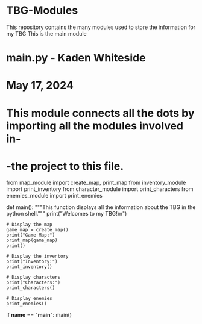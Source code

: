 # TBG-Modules
This repository contains the many modules used to store the information for my TBG
This is the main module

# main.py - Kaden Whiteside
# May 17, 2024

# This module connects all the dots by importing all the modules involved in-
# -the project to this file. 

from map_module import create_map, print_map
from inventory_module import print_inventory
from character_module import print_characters
from enemies_module import print_enemies

def main():
    """This function displays all the information about the TBG in
    the python shell."""
    print("Welcomes to my TBG!\n")
    
    # Display the map
    game_map = create_map()
    print("Game Map:")
    print_map(game_map)
    print()
    
    # Display the inventory
    print("Inventory:")
    print_inventory()
    
    # Display characters
    print("Characters:")
    print_characters()
    
    # Display enemies
    print_enemies()

if __name__ == "__main__":
    main()

